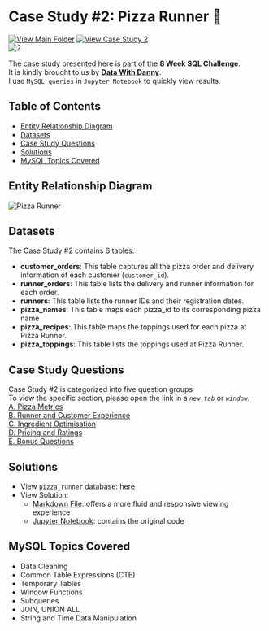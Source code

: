 # Case Study #2: Pizza Runner 🍕
[![View Main Folder](https://img.shields.io/badge/View-Main_Folder-F5788D.svg?logo=GitHub)](https://github.com/chanronnie/8WeekSQLChallenge)
[![View Case Study 2](https://img.shields.io/badge/View-Case_Study_2-9336E5)](https://8weeksqlchallenge.com/case-study-2/)</br>
![2](https://github.com/chanronnie/8WeekSQLChallenge/assets/121308347/b7a82869-9156-4cf5-add0-67f701bf3e45)


The case study presented here is part of the **8 Week SQL Challenge**.\
It is kindly brought to us by [**Data With Danny**](https://8weeksqlchallenge.com).\
I use `MySQL queries` in `Jupyter Notebook` to quickly view results.


## Table of Contents
* [Entity Relationship Diagram](#entity-relationship-diagram)
* [Datasets](#datasets)
* [Case Study Questions](#case-study-questions)
* [Solutions](#solutions)
* [MySQL Topics Covered](#mysql-topics-covered)

## Entity Relationship Diagram
![Pizza Runner](https://github.com/chanronnie/8WeekSQLChallenge/assets/121308347/4222d127-ee94-49be-95ce-6e81d9b3774a)


## Datasets
The Case Study #2 contains 6 tables:
- **customer_orders**: This table captures all the pizza order and delivery information of each customer (`customer_id`).
- **runner_orders**: This table lists the delivery and runner information for each order.
- **runners**: This table lists the runner IDs and their registration dates.
- **pizza_names**: This table maps each pizza_id to its corresponding pizza name
- **pizza_recipes**: This table maps the toppings used for each pizza at Pizza Runner.
- **pizza_toppings**: This table lists the toppings used at Pizza Runner.

## Case Study Questions
Case Study #2 is categorized into five question groups\
To view the specific section, please open the link in a *`new tab`* or *`window`*.\
[A. Pizza Metrics](CaseStudy2_solutions.md#A)\
[B. Runner and Customer Experience](CaseStudy2_solutions.md#B)\
[C. Ingredient Optimisation](CaseStudy2_solutions.md#C)\
[D. Pricing and Ratings](CaseStudy2_solutions.md#D)\
[E. Bonus Questions](CaseStudy2_solutions.md#E)


## Solutions
- View `pizza_runner` database: [here](https://github.com/chanronnie/8WeekSQLChallenge/blob/main/CaseStudy%232%20-%20Pizza%20Runner/CaseStudy2_schema.sql)
- View Solution:
    - [Markdown File](CaseStudy2_solutions.md): offers a more fluid and responsive viewing experience
    - [Jupyter Notebook](CaseStudy2_solutions.ipynb): contains the original code

## MySQL Topics Covered
- Data Cleaning
- Common Table Expressions (CTE)
- Temporary Tables
- Window Functions
- Subqueries
- JOIN, UNION ALL
- String and Time Data Manipulation
